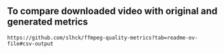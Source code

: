 ## To compare downloaded video with original and generated metrics

`https://github.com/slhck/ffmpeg-quality-metrics?tab=readme-ov-file#csv-output`
